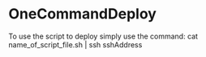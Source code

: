# OneCommandDeploy

To use the script to deploy simply use the command:
cat name_of_script_file.sh | ssh sshAddress
